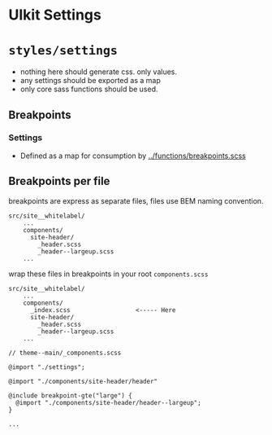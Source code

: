 # UIkit Settings

# `styles/settings`

- nothing here should generate css. only values.
- any settings should be exported as a map
- only core sass functions should be used.

## Breakpoints

### Settings

- Defined as a map for consumption by [../functions/breakpoints.scss](../functions/breakpoints.scss)

## Breakpoints per file

breakpoints are express as separate files, files use BEM naming convention.

```
src/site__whitelabel/
    ...
    components/
      site-header/
        _header.scss
        _header--largeup.scss
    ...
```

wrap these files in breakpoints in your root `components.scss`

```
src/site__whitelabel/
    ...
    components/
      _index.scss                  <----- Here
      site-header/
        _header.scss
        _header--largeup.scss
    ...
```

```
// theme--main/_components.scss

@import "./settings";

@import "./components/site-header/header"

@include breakpoint-gte("large") {
  @import "./components/site-header/header--largeup";
}

...

```
